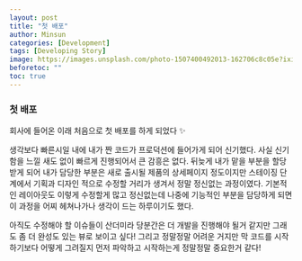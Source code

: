 ```yaml
---
layout: post
title: "첫 배포"
author: Minsun
categories: [Development]
tags: [Developing Story]
image: https://images.unsplash.com/photo-1507400492013-162706c8c05e?ixid=MnwxMjA3fDB8MHxwaG90by1wYWdlfHx8fGVufDB8fHx8&ixlib=rb-1.2.1&auto=format&fit=crop&w=618&q=80
beforetoc: ""
toc: true
---
```


### 첫 배포

회사에 들어온 이래 처음으로 첫 배포를 하게 되었다 ✨

생각보다 빠른시일 내에 내가 짠 코드가 프로덕션에 들어가게 되어 신기했다.
사실 신기함을 느낄 새도 없이 빠르게 진행되어서 큰 감흥은 없다. 뒤늦게 내가 맡을 부분을 할당받게 되어 내가 담당한 부분은
새로 출시될 제품의 상세페이지 정도이지만 스테이징 단계에서 기획과 디자인 적으로 수정할 거리가 생겨서 정말 정신없는 과정이였다.
기본적인 레이아웃도 이렇게 수정할게 많고 정신없는데 나중에 기능적인 부분을 담당하게 되면 이 과정을 어찌 헤쳐나가나 생각이 드는 하루이기도 했다.

아직도 수정해야 할 이슈들이 산더미라 당분간은 더 개발을 진행해야 될거 같지만 그래도 좀 더 완성도 있는 뷰로 보이고 싶다! 그리고 정말정말 어려운 거지만 막 코드를 시작하기보다 어떻게 그려질지 먼저 파악하고 시작하는게 정말정말 중요한거 같다!
